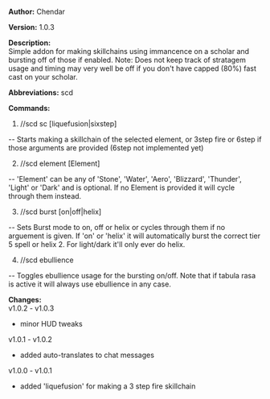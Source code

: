 **Author:** Chendar  

**Version:** 1.0.3

**Description:**  
Simple addon for making skillchains using immancence on a scholar and bursting off of those if enabled. 
Note: Does not keep track of stratagem usage and timing may very well be off if you don't have capped (80%) fast cast on your scholar.

**Abbreviations:** scd

**Commands:**

 1. //scd sc [liquefusion|sixstep]	 
 
 -- Starts making a skillchain of the selected element, or 3step fire or 6step if those arguments are provided (6step not implemented yet)
											
 2. //scd element [Element]			 
 
 -- 'Element' can be any of 'Stone', 'Water', 'Aero', 'Blizzard', 'Thunder', 'Light' or 'Dark' and is optional. If no Element is provided it will cycle through them instead.
											
 3. //scd burst [on|off|helix]  	 
 
 -- Sets Burst mode to on, off or helix or cycles through them if no arguement is given. If 'on' or 'helix' it will automatically burst the correct tier 5 spell or helix 2. For light/dark it'll only ever do helix.
 
 4. //scd ebullience 					 
 
 -- Toggles ebullience usage for the bursting on/off. Note that if tabula rasa is active it will always use ebullience in any case.

**Changes:**  
v1.0.2 - v1.0.3
 * minor HUD tweaks	

v1.0.1 - v1.0.2
 * added auto-translates to chat messages
 
v1.0.0 - v1.0.1
 * added 'liquefusion' for making a 3 step fire skillchain
        